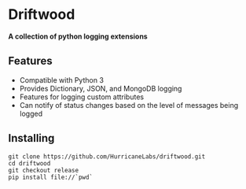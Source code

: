 # Driftwood #
**A collection of python logging extensions**

## Features ##
- Compatible with Python 3
- Provides Dictionary, JSON, and MongoDB logging
- Features for logging custom attributes
- Can notify of status changes based on the level of messages being logged

## Installing ##
```shell
git clone https://github.com/HurricaneLabs/driftwood.git
cd driftwood
git checkout release
pip install file://`pwd`
```
